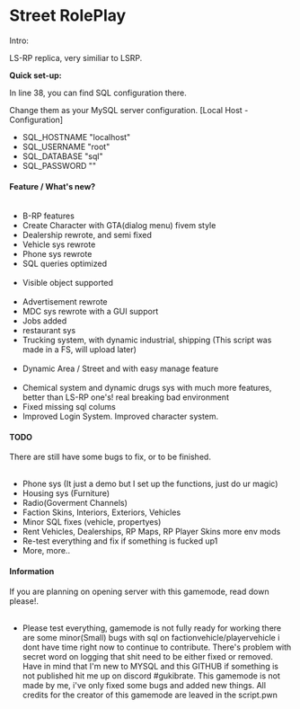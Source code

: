 # Street RolePlay

Intro:

LS-RP replica, very similiar to LSRP.

<strong>Quick set-up:</strong>

In line 38, you can find SQL configuration there.

Change them as your MySQL server configuration.
[Local Host - Configuration]
<ul>
  <li>SQL_HOSTNAME "localhost"</li>
 <li> SQL_USERNAME "root"</li>
 <li> SQL_DATABASE "sql"</li>
  <li>SQL_PASSWORD ""</li>
</ul>
<strong><h4>Feature / What's new?</h4></strong>
<ul>
  <li>B-RP features</li>
  <li>Create Character with GTA(dialog menu) fivem style </li>
  <li>Dealership rewrote, and semi fixed</li>
  <li>Vehicle sys rewrote</li>
  <li>Phone sys rewrote</li>
  <li>SQL queries optimized</li>
  <li>Visible object supported</li>
  <li>Advertisement rewrote</li>
  <li>MDC sys rewrote with a GUI support</li>
  <li>Jobs added</li>
  <li>restaurant sys</li>
  <li>Trucking system, with dynamic industrial, shipping (This script was made in a FS, will upload later)</li>
  <li>Dynamic Area / Street and with easy manage feature</li>
  <li>Chemical system and dynamic drugs sys with much more features, better than LS-RP one's! real breaking bad environment</li>
  <li>Fixed missing sql colums</li>
  <li>Improved Login System. Improved character system.</li>
</ul>

<strong><h4>TODO</h4></strong>
<quote>There are still have some bugs to fix, or to be finished.</quote>
<ul>
  <li>Phone sys (It just a demo but I set up the functions, just do ur magic)</li>
  <li>Housing sys (Furniture)</li>
  <li>Radio(Goverment Channels)</li>
  <li>Faction Skins, Interiors, Exteriors, Vehicles</li>
  <li>Minor SQL fixes (vehicle, propertyes)</li>
  <li>Rent Vehicles, Dealerships, RP Maps, RP Player Skins more env mods</li>
  <li>Re-test everything and fix if something is fucked up1</li>
  <li>More, more..</li>
</ul>

<strong><h4>Information</h4></strong>
<quote>If you are planning on opening server with this gamemode, read down please!.</quote>
<ul>
  <li>Please test everything, gamemode is not fully ready for working
 there are some minor(Small) bugs with sql on factionvehicle/playervehicle
 i dont have time right now to continue to contribute.
  There's problem with secret word on logging that shit need to be either fixed or removed.
  Have in mind that I'm new to MYSQL and this GITHUB if something is not published hit me up on discord #gukibrate.
  This gamemode is not made by me, i've only fixed some bugs and added new things. All credits for the creator of this gamemode are leaved in the script.pwn</li>
</ul>
